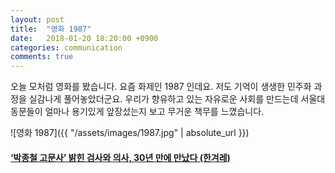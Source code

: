 ```yaml
---
layout: post
title:  "영화 1987"
date:   2018-01-20 18:20:00 +0900
categories: communication
comments: true
---
```


오늘 모처럼 영화를 봤습니다. 요즘 화제인 1987 인데요. 저도 기억이 생생한 민주화 과정을 실감나게 풀어놓았더군요. 우리가 향유하고 있는 자유로운 사회를 만드는데 서울대 동문들이 얼마나 용기있게 앞장섰는지 보고 무거운 책무를 느꼈습니다.

![영화 1987]({{ "/assets/images/1987.jpg" | absolute_url }})
#### [‘박종철 고문사’ 밝힌 검사와 의사, 30년 만에 만났다 (한겨레)](http://www.hani.co.kr/arti/society/rights/778687.html#cb)
